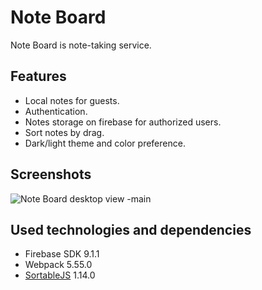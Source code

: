 # Note Board

Note Board is note-taking service.

## Features

- Local notes for guests.
- Authentication.
- Notes storage on firebase for authorized users.
- Sort notes by drag.
- Dark/light theme and color preference.

## Screenshots
![Note Board desktop view -main](https://i.postimg.cc/8cqLgzVj/notes-pc.png?raw=true)

## Used technologies and dependencies

- Firebase SDK 9.1.1
- Webpack 5.55.0
- [SortableJS](https://github.com/SortableJS/Sortable) 1.14.0
